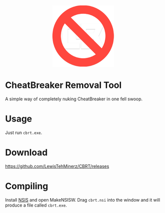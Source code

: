 <p align="center"><img src="/logo.png"></p>

# CheatBreaker Removal Tool
A simple way of completely nuking CheatBreaker in one fell swoop.

# Usage
Just run `cbrt.exe`.

# Download
https://github.com/LewisTehMinerz/CBRT/releases

# Compiling
Install [NSIS](http://nsis.sourceforge.net/Download) and open MakeNSISW. Drag `cbrt.nsi` into the window and it will produce a file called `cbrt.exe`.
